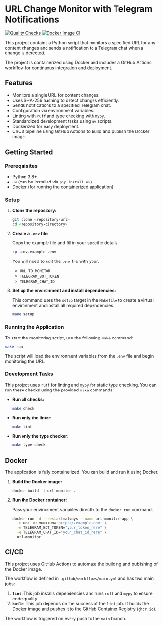 # URL Change Monitor with Telegram Notifications

[![Quality Checks](https://github.com/YOUR_USERNAME/YOUR_REPOSITORY/actions/workflows/main.yml/badge.svg?branch=master&event=push&job=quality_checks)](https://github.com/YOUR_USERNAME/YOUR_REPOSITORY/actions/workflows/main.yml)
[![Docker Image CI](https://github.com/YOUR_USERNAME/YOUR_REPOSITORY/actions/workflows/main.yml/badge.svg?branch=master&event=push&job=build)](https://github.com/YOUR_USERNAME/YOUR_REPOSITORY/actions/workflows/main.yml)

This project contains a Python script that monitors a specified URL for any content changes and sends a notification to a Telegram chat when a change is detected.

The project is containerized using Docker and includes a GitHub Actions workflow for continuous integration and deployment.

## Features

- Monitors a single URL for content changes.
- Uses SHA-256 hashing to detect changes efficiently.
- Sends notifications to a specified Telegram chat.
- Configuration via environment variables.
- Linting with `ruff` and type checking with `mypy`.
- Standardized development tasks using `uv` scripts.
- Dockerized for easy deployment.
- CI/CD pipeline using GitHub Actions to build and publish the Docker image.

## Getting Started

### Prerequisites

- Python 3.8+
- `uv` (can be installed via `pip install uv`)
- Docker (for running the containerized application)

### Setup

1.  **Clone the repository:**

    ```bash
    git clone <repository-url>
    cd <repository-directory>
    ```

2.  **Create a `.env` file:**

    Copy the example file and fill in your specific details.

    ```bash
    cp .env.example .env
    ```

    You will need to edit the `.env` file with your:
    - `URL_TO_MONITOR`
    - `TELEGRAM_BOT_TOKEN`
    - `TELEGRAM_CHAT_ID`

3.  **Set up the environment and install dependencies:**

    This command uses the `setup` target in the `Makefile` to create a virtual environment and install all required dependencies.

    ```bash
    make setup
    ```

### Running the Application

To start the monitoring script, use the following `make` command:

```bash
make run
```

The script will load the environment variables from the `.env` file and begin monitoring the URL.

### Development Tasks

This project uses `ruff` for linting and `mypy` for static type checking. You can run these checks using the provided `make` commands:

- **Run all checks:**
  ```bash
  make check
  ```

- **Run only the linter:**
  ```bash
  make lint
  ```

- **Run only the type checker:**
  ```bash
  make type-check
  ```

## Docker

The application is fully containerized. You can build and run it using Docker.

1.  **Build the Docker image:**

    ```bash
    docker build -t url-monitor .
    ```

2.  **Run the Docker container:**

    Pass your environment variables directly to the `docker run` command.

    ```bash
    docker run -d --restart=always --name url-monitor-app \
      -e URL_TO_MONITOR="https://example.com" \
      -e TELEGRAM_BOT_TOKEN="your_token_here" \
      -e TELEGRAM_CHAT_ID="your_chat_id_here" \
      url-monitor
    ```

## CI/CD

This project uses GitHub Actions to automate the building and publishing of the Docker image.

The workflow is defined in `.github/workflows/main.yml` and has two main jobs:

1.  **`lint`**: This job installs dependencies and runs `ruff` and `mypy` to ensure code quality.
2.  **`build`**: This job depends on the success of the `lint` job. It builds the Docker image and pushes it to the GitHub Container Registry (`ghcr.io`).

The workflow is triggered on every push to the `main` branch.